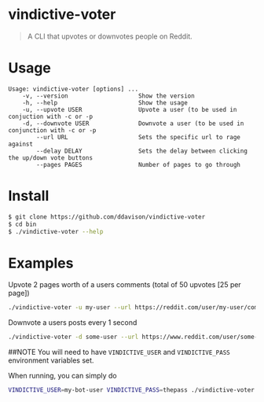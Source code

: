 vindictive-voter
===

> A CLI that upvotes or downvotes people on Reddit.

Usage
===
```
Usage: vindictive-voter [options] ...
    -v, --version                    Show the version
    -h, --help                       Show the usage
    -u, --upvote USER                Upvote a user (to be used in conjuction with -c or -p
    -d, --downvote USER              Downvote a user (to be used in conjunction with -c or -p
        --url URL                    Sets the specific url to rage against
        --delay DELAY                Sets the delay between clicking the up/down vote buttons
        --pages PAGES                Number of pages to go through
```

Install
===
```sh
$ git clone https://github.com/ddavison/vindictive-voter
$ cd bin
$ ./vindictive-voter --help
```

Examples
===

Upvote 2 pages worth of a users comments (total of 50 upvotes [25 per page])
```sh
./vindictive-voter -u my-user --url https://reddit.com/user/my-user/comments/ --pages 2
```

Downvote a users posts every 1 second
```sh
./vindictive-voter -d some-user --url https://www.reddit.com/user/some-user/submitted/
```

##NOTE
You will need to have `VINDICTIVE_USER` and `VINDICTIVE_PASS` environment variables set.

When running, you can simply do
```sh
VINDICTIVE_USER=my-bot-user VINDICTIVE_PASS=thepass ./vindictive-voter ...
```
